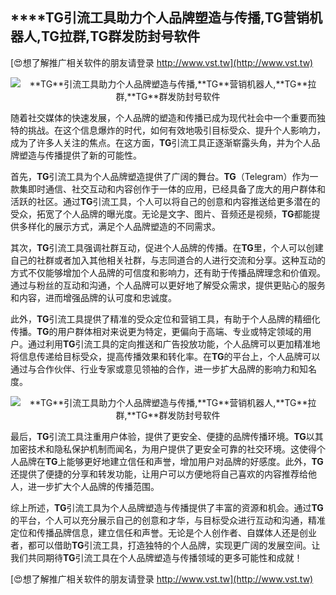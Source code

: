 ## ****TG**引流工具助力个人品牌塑造与传播,**TG**营销机器人,**TG**拉群,**TG**群发防封号软件**

[😍想了解推广相关软件的朋友请登录 http://www.vst.tw](http://www.vst.tw)

 <center><img src="https://vst.tw/MP4/tuiguang/png/0.png" alt="**TG**引流工具助力个人品牌塑造与传播,**TG**营销机器人,**TG**拉群,**TG**群发防封号软件"></center>

随着社交媒体的快速发展，个人品牌的塑造和传播已成为现代社会中一个重要而独特的挑战。在这个信息爆炸的时代，如何有效地吸引目标受众、提升个人影响力，成为了许多人关注的焦点。在这方面，**TG**引流工具正逐渐崭露头角，并为个人品牌塑造与传播提供了新的可能性。

首先，**TG**引流工具为个人品牌塑造提供了广阔的舞台。**TG**（Telegram）作为一款集即时通信、社交互动和内容创作于一体的应用，已经具备了庞大的用户群体和活跃的社区。通过**TG**引流工具，个人可以将自己的创意和内容推送给更多潜在的受众，拓宽了个人品牌的曝光度。无论是文字、图片、音频还是视频，**TG**都能提供多样化的展示方式，满足个人品牌塑造的不同需求。

其次，**TG**引流工具强调社群互动，促进个人品牌的传播。在**TG**里，个人可以创建自己的社群或者加入其他相关社群，与志同道合的人进行交流和分享。这种互动的方式不仅能够增加个人品牌的可信度和影响力，还有助于传播品牌理念和价值观。通过与粉丝的互动和沟通，个人品牌可以更好地了解受众需求，提供更贴心的服务和内容，进而增强品牌的认可度和忠诚度。

此外，**TG**引流工具提供了精准的受众定位和营销工具，有助于个人品牌的精细化传播。**TG**的用户群体相对来说更为特定，更偏向于高端、专业或特定领域的用户。通过利用**TG**引流工具的定向推送和广告投放功能，个人品牌可以更加精准地将信息传递给目标受众，提高传播效果和转化率。在**TG**的平台上，个人品牌可以通过与合作伙伴、行业专家或意见领袖的合作，进一步扩大品牌的影响力和知名度。

 <center><img src="https://vst.tw/MP4/tuiguang/png/7.png" alt="**TG**引流工具助力个人品牌塑造与传播,**TG**营销机器人,**TG**拉群,**TG**群发防封号软件"></center>

最后，**TG**引流工具注重用户体验，提供了更安全、便捷的品牌传播环境。**TG**以其加密技术和隐私保护机制而闻名，为用户提供了更安全可靠的社交环境。这使得个人品牌在**TG**上能够更好地建立信任和声誉，增加用户对品牌的好感度。此外，**TG**还提供了便捷的分享和转发功能，让用户可以方便地将自己喜欢的内容推荐给他人，进一步扩大个人品牌的传播范围。

综上所述，**TG**引流工具为个人品牌塑造与传播提供了丰富的资源和机会。通过**TG**的平台，个人可以充分展示自己的创意和才华，与目标受众进行互动和沟通，精准定位和传播品牌信息，建立信任和声誉。无论是个人创作者、自媒体人还是创业者，都可以借助**TG**引流工具，打造独特的个人品牌，实现更广阔的发展空间。让我们共同期待**TG**引流工具在个人品牌塑造与传播领域的更多可能性和成就！

[😍想了解推广相关软件的朋友请登录 http://www.vst.tw](http://www.vst.tw)



